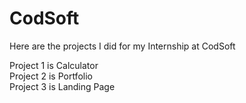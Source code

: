 # CodSoft
Here are the projects I did for my Internship at CodSoft

Project 1 is Calculator <br /> 
Project 2 is Portfolio <br /> 
Project 3 is Landing Page <br /> 
